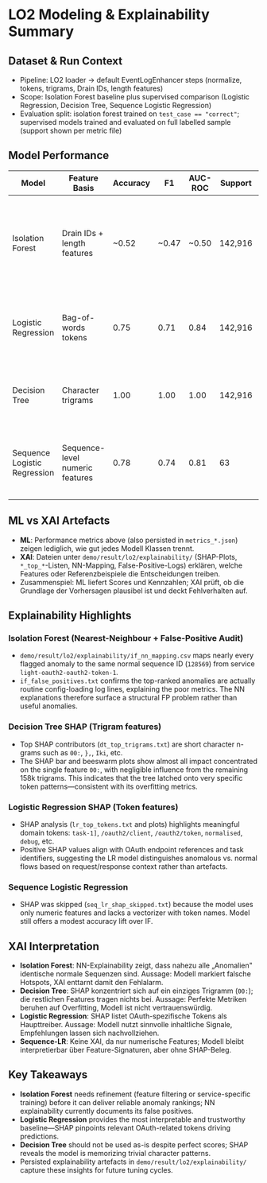 # LO2 Modeling & Explainability Summary

## Dataset & Run Context
- Pipeline: LO2 loader → default EventLogEnhancer steps (normalize, tokens, trigrams, Drain IDs, length features)
- Scope: Isolation Forest baseline plus supervised comparison (Logistic Regression, Decision Tree, Sequence Logistic Regression)
- Evaluation split: isolation forest trained on `test_case == "correct"`; supervised models trained and evaluated on full labelled sample (support shown per metric file)

## Model Performance
| Model | Feature Basis | Accuracy | F1 | AUC-ROC | Support | Notes |
| --- | --- | --- | --- | --- | --- | --- |
| Isolation Forest | Drain IDs + length features | ~0.52 | ~0.47 | ~0.50 | 142,916 | High false-positive concentration on `light-oauth2-oauth2-token-1` service (see NN explainability) |
| Logistic Regression | Bag-of-words tokens | 0.75 | 0.71 | 0.84 | 142,916 | Stable baseline; benefits from textual features that differentiate error flows |
| Decision Tree | Character trigrams | 1.00 | 1.00 | 1.00 | 142,916 | Perfect scores indicate overfitting on the sampled data |
| Sequence Logistic Regression | Sequence-level numeric features | 0.78 | 0.74 | 0.81 | 63 | Uses only `seq_len` and `duration_sec`; SHAP skipped because no vectorizer |

## ML vs XAI Artefacts
- **ML**: Performance metrics above (also persisted in `metrics_*.json`) zeigen lediglich, wie gut jedes Modell Klassen trennt.
- **XAI**: Dateien unter `demo/result/lo2/explainability/` (SHAP-Plots, `*_top_*`-Listen, NN-Mapping, False-Positive-Logs) erklären, welche Features oder Referenzbeispiele die Entscheidungen treiben.
- Zusammenspiel: ML liefert Scores und Kennzahlen; XAI prüft, ob die Grundlage der Vorhersagen plausibel ist und deckt Fehlverhalten auf.

## Explainability Highlights
### Isolation Forest (Nearest-Neighbour + False-Positive Audit)
- `demo/result/lo2/explainability/if_nn_mapping.csv` maps nearly every flagged anomaly to the same normal sequence ID (`128569`) from service `light-oauth2-oauth2-token-1`.
- `if_false_positives.txt` confirms the top-ranked anomalies are actually routine config-loading log lines, explaining the poor metrics. The NN explanations therefore surface a structural FP problem rather than useful anomalies.

### Decision Tree SHAP (Trigram features)
- Top SHAP contributors (`dt_top_trigrams.txt`) are short character n-grams such as `00:`, `},`, `Iki`, etc.
- The SHAP bar and beeswarm plots show almost all impact concentrated on the single feature `00:`, with negligible influence from the remaining 158k trigrams. This indicates that the tree latched onto very specific token patterns—consistent with its overfitting metrics.

### Logistic Regression SHAP (Token features)
- SHAP analysis (`lr_top_tokens.txt` and plots) highlights meaningful domain tokens: `task-1]`, `/oauth2/client`, `/oauth2/token`, `normalised`, `debug`, etc.
- Positive SHAP values align with OAuth endpoint references and task identifiers, suggesting the LR model distinguishes anomalous vs. normal flows based on request/response context rather than artefacts.

### Sequence Logistic Regression
- SHAP was skipped (`seq_lr_shap_skipped.txt`) because the model uses only numeric features and lacks a vectorizer with token names. Model still offers a modest accuracy lift over IF.

## XAI Interpretation
- **Isolation Forest**: NN-Explainability zeigt, dass nahezu alle „Anomalien" identische normale Sequenzen sind. Aussage: Modell markiert falsche Hotspots, XAI enttarnt damit den Fehlalarm.
- **Decision Tree**: SHAP konzentriert sich auf ein einziges Trigramm (`00:`); die restlichen Features tragen nichts bei. Aussage: Perfekte Metriken beruhen auf Overfitting, Modell ist nicht vertrauenswürdig.
- **Logistic Regression**: SHAP listet OAuth-spezifische Tokens als Haupttreiber. Aussage: Modell nutzt sinnvolle inhaltliche Signale, Empfehlungen lassen sich nachvollziehen.
- **Sequence-LR**: Keine XAI, da nur numerische Features; Modell bleibt interpretierbar über Feature-Signaturen, aber ohne SHAP-Beleg.

## Key Takeaways
- **Isolation Forest** needs refinement (feature filtering or service-specific training) before it can deliver reliable anomaly rankings; NN explainability currently documents its false positives.
- **Logistic Regression** provides the most interpretable and trustworthy baseline—SHAP pinpoints relevant OAuth-related tokens driving predictions.
- **Decision Tree** should not be used as-is despite perfect scores; SHAP reveals the model is memorizing trivial character patterns.
- Persisted explainability artefacts in `demo/result/lo2/explainability/` capture these insights for future tuning cycles.

